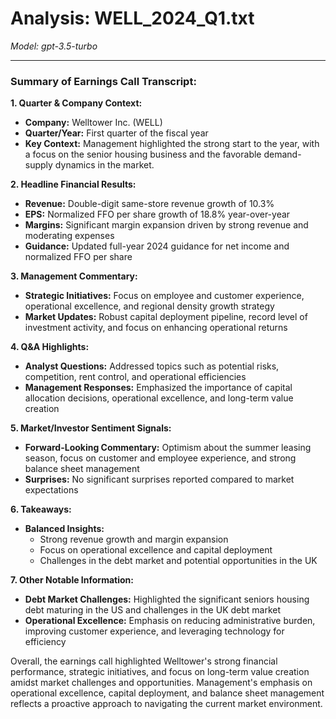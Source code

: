 # Analysis: WELL_2024_Q1.txt

*Model: gpt-3.5-turbo*

---

### Summary of Earnings Call Transcript:

**1. Quarter & Company Context:**
- **Company:** Welltower Inc. (WELL)
- **Quarter/Year:** First quarter of the fiscal year
- **Key Context:** Management highlighted the strong start to the year, with a focus on the senior housing business and the favorable demand-supply dynamics in the market.

**2. Headline Financial Results:**
- **Revenue:** Double-digit same-store revenue growth of 10.3%
- **EPS:** Normalized FFO per share growth of 18.8% year-over-year
- **Margins:** Significant margin expansion driven by strong revenue and moderating expenses
- **Guidance:** Updated full-year 2024 guidance for net income and normalized FFO per share

**3. Management Commentary:**
- **Strategic Initiatives:** Focus on employee and customer experience, operational excellence, and regional density growth strategy
- **Market Updates:** Robust capital deployment pipeline, record level of investment activity, and focus on enhancing operational returns

**4. Q&A Highlights:**
- **Analyst Questions:** Addressed topics such as potential risks, competition, rent control, and operational efficiencies
- **Management Responses:** Emphasized the importance of capital allocation decisions, operational excellence, and long-term value creation

**5. Market/Investor Sentiment Signals:**
- **Forward-Looking Commentary:** Optimism about the summer leasing season, focus on customer and employee experience, and strong balance sheet management
- **Surprises:** No significant surprises reported compared to market expectations

**6. Takeaways:**
- **Balanced Insights:** 
  - Strong revenue growth and margin expansion
  - Focus on operational excellence and capital deployment
  - Challenges in the debt market and potential opportunities in the UK

**7. Other Notable Information:**
- **Debt Market Challenges:** Highlighted the significant seniors housing debt maturing in the US and challenges in the UK debt market
- **Operational Excellence:** Emphasis on reducing administrative burden, improving customer experience, and leveraging technology for efficiency

Overall, the earnings call highlighted Welltower's strong financial performance, strategic initiatives, and focus on long-term value creation amidst market challenges and opportunities. Management's emphasis on operational excellence, capital deployment, and balance sheet management reflects a proactive approach to navigating the current market environment.